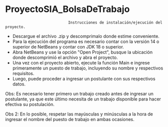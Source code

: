 # ProyectoSIA_BolsaDeTrabajo
                                Instrucciones de instalación/ejecución del proyecto.

- Descargue el archivo .zip y descomprimalo donde estime conveniente.
- Para la ejecución del programa es necesario contar con la versión 14 o superior
de NetBeans y contar con JDK 18 o superior.
- Abra NetBeans y use la opción "Open Project", busque la ubicación donde descomprimió
el archivo y abra el proyecto.
- Una vez con el proyecto abierto, ejecute la función Main e ingrese primeramente un
puesto de trabajo, incluyendo su nombre y respectivos requisitos.
- Luego, puede proceder a ingresar un postulante con sus respectivos datos.



Obs: Es necesario tener primero un trabajo creado antes de ingresar un postulante,
ya que este último necesita de un trabajo disponible para hacer efectiva su postulación.

Obs 2: En lo posible, respetar las mayúsculas y minúsculas a la hora de ingresar el
nombre del puesto de trabajo en ambas ocasiones.
